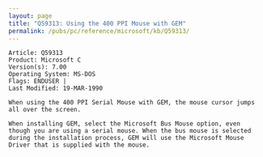 ```yaml
---
layout: page
title: "Q59313: Using the 400 PPI Mouse with GEM"
permalink: /pubs/pc/reference/microsoft/kb/Q59313/
---
```


	Article: Q59313
	Product: Microsoft C
	Version(s): 7.00
	Operating System: MS-DOS
	Flags: ENDUSER |
	Last Modified: 19-MAR-1990
	
	When using the 400 PPI Serial Mouse with GEM, the mouse cursor jumps
	all over the screen.
	
	When installing GEM, select the Microsoft Bus Mouse option, even
	though you are using a serial mouse. When the bus mouse is selected
	during the installation process, GEM will use the Microsoft Mouse
	Driver that is supplied with the mouse.
